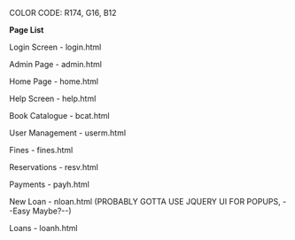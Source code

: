 COLOR CODE: R174, G16, B12


**Page List**

Login Screen - login.html

Admin Page - admin.html

Home Page - home.html

Help Screen - help.html

Book Catalogue - bcat.html

User Management - userm.html

Fines - fines.html

Reservations - resv.html

Payments - payh.html

New Loan - nloan.html (PROBABLY GOTTA USE JQUERY UI FOR POPUPS, --Easy Maybe?--)

Loans - loanh.html